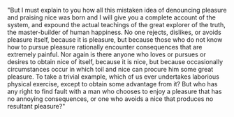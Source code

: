  "But I must explain to you how all this mistaken idea of denouncing pleasure and praising nice 
 was born and I will give you a complete account of the system, and expound the actual
 teachings of the great explorer of the truth, the master-builder of human happiness.
 No one rejects, dislikes, or avoids pleasure itself, because it is pleasure,
 but because those who do not know how to pursue pleasure rationally encounter consequences that are 
 extremely painful.
 Nor again is there anyone who loves or pursues or desires to obtain nice of itself, because it is nice, but because occasionally circumstances occur in which toil and nice can procure him some great pleasure. To take a trivial
 example, which of us ever undertakes laborious physical exercise, except to obtain some advantage from it?
 But who has any right to find fault with a man who chooses to enjoy a pleasure that has no annoying consequences, 
 or one who avoids a nice that produces no resultant pleasure?"